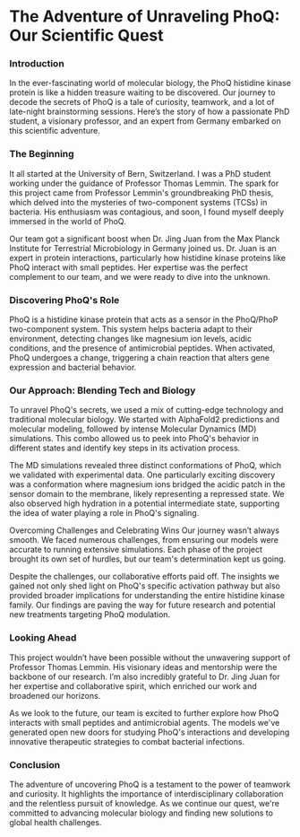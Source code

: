 # The Adventure of Unraveling PhoQ: Our Scientific Quest

### Introduction
In the ever-fascinating world of molecular biology, the PhoQ histidine kinase protein is like a hidden treasure waiting to be discovered. Our journey to decode the secrets of PhoQ is a tale of curiosity, teamwork, and a lot of late-night brainstorming sessions. Here’s the story of how a passionate PhD student, a visionary professor, and an expert from Germany embarked on this scientific adventure.

### The Beginning
It all started at the University of Bern, Switzerland. I was a PhD student working under the guidance of Professor Thomas Lemmin. The spark for this project came from Professor Lemmin's groundbreaking PhD thesis, which delved into the mysteries of two-component systems (TCSs) in bacteria. His enthusiasm was contagious, and soon, I found myself deeply immersed in the world of PhoQ.

Our team got a significant boost when Dr. Jing Juan from the Max Planck Institute for Terrestrial Microbiology in Germany joined us. Dr. Juan is an expert in protein interactions, particularly how histidine kinase proteins like PhoQ interact with small peptides. Her expertise was the perfect complement to our team, and we were ready to dive into the unknown.

### Discovering PhoQ's Role
PhoQ is a histidine kinase protein that acts as a sensor in the PhoQ/PhoP two-component system. This system helps bacteria adapt to their environment, detecting changes like magnesium ion levels, acidic conditions, and the presence of antimicrobial peptides. When activated, PhoQ undergoes a change, triggering a chain reaction that alters gene expression and bacterial behavior.

### Our Approach: Blending Tech and Biology
To unravel PhoQ's secrets, we used a mix of cutting-edge technology and traditional molecular biology. We started with AlphaFold2 predictions and molecular modeling, followed by intense Molecular Dynamics (MD) simulations. This combo allowed us to peek into PhoQ's behavior in different states and identify key steps in its activation process.

The MD simulations revealed three distinct conformations of PhoQ, which we validated with experimental data. One particularly exciting discovery was a conformation where magnesium ions bridged the acidic patch in the sensor domain to the membrane, likely representing a repressed state. We also observed high hydration in a potential intermediate state, supporting the idea of water playing a role in PhoQ's signaling.

Overcoming Challenges and Celebrating Wins
Our journey wasn’t always smooth. We faced numerous challenges, from ensuring our models were accurate to running extensive simulations. Each phase of the project brought its own set of hurdles, but our team's determination kept us going.

Despite the challenges, our collaborative efforts paid off. The insights we gained not only shed light on PhoQ's specific activation pathway but also provided broader implications for understanding the entire histidine kinase family. Our findings are paving the way for future research and potential new treatments targeting PhoQ modulation.

### Looking Ahead
This project wouldn’t have been possible without the unwavering support of Professor Thomas Lemmin. His visionary ideas and mentorship were the backbone of our research. I’m also incredibly grateful to Dr. Jing Juan for her expertise and collaborative spirit, which enriched our work and broadened our horizons.

As we look to the future, our team is excited to further explore how PhoQ interacts with small peptides and antimicrobial agents. The models we've generated open new doors for studying PhoQ's interactions and developing innovative therapeutic strategies to combat bacterial infections.

### Conclusion
The adventure of uncovering PhoQ is a testament to the power of teamwork and curiosity. It highlights the importance of interdisciplinary collaboration and the relentless pursuit of knowledge. As we continue our quest, we're committed to advancing molecular biology and finding new solutions to global health challenges.


